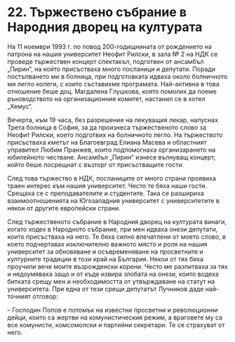# 22. Тържествено събрание в Народния дворец на културата

На 11 ноември 1993 г. по повод 200-годищнината от рождението на патрона на нашия
университет Неофит Рилски, в зала № 2 на НДК се проведе тържествен концерт
спектакъл, подготвен от ансамбъл „Пирин“, на който присъстваха много посланици и
депутати. Поради постъпването ми в болница, при подготовката идваха около
болничното ми легло колеги, с които съставихме програмата. Най-активна в това
отношение беше доц. Магдалена Глушкова, която помолих да поеме ръководството на
организационния комитет, настанил се в хотел „Хемус“.

Вечерта, към 19 часа, без разрешение на лекуващия лекар, напуснах Трета болница
в София, за да произнеса тържественото слово за Неофит Рилски, което подготвих
на болничното легло. На тържеството присъстваха кметът на Благоевград Елиана
Масева и областният управител Любим Пранжев, които подпомогнаха организарането
на юбилейното честване. Ансамбъл „Пирин“ изнесе вълнуващ концерт, който беше
посрещнат с възторг от присъстващите гости.

След това тържество в НДК, посланиците от много страни проявиха траен интерес
към нашия университет. Често те бяха наши гости. Срещаха се с преподавателите и
студентите. Така се разшириха взаимоотношенията на Югозападния университет с
университетите в някои от другите европейски страни.

След тържественото събрание в Народния дворец на културата винаги, когато ходех
в Народното събрание, при мен идваха онези депутати, които присъстваха на него.
Те бяха силно впечатлени от моето слово, в което подчертавах изключително
важното място и роля на нашия университет за обновяване и осъвременяване на
просветните и културните традиции в този край на България. Някои от тях бяха
проучили вече моите възрожденски корени. Често ме разпитваха за тях и
недоумяваха защо и от къде извира злобата на онези, които водеха битката срещу
мен и необходимостта от утвърждаване на статут на университета. При една от тези
срещи депутатът Лучников даде най-точният отговор:

– Господин Попов е потомък на известни просветни и революционни дейци, които са
жертви на комунистическия режим, а враговете му са все комунисти, комсомолски и
партийни секретари. Те се страхуват от него.

